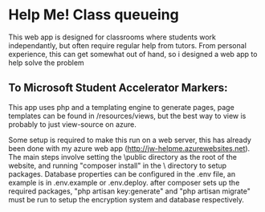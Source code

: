 # Help Me! Class queueing
This web app is designed for classrooms where students work independantly, but often require regular help from tutors. From personal experience, this can get somewhat out of hand, so i designed a web app to help solve the problem

## To Microsoft Student Accelerator Markers:
This app uses php and a templating engine to generate pages, page templates can be found in /resources/views, but the best way to view is probably to just view-source on azure.

Some setup is required to make this run on a web server, this has already been done with my azure web app (http://jw-helpme.azurewebsites.net).
The main steps involve setting the \public directory as the root of the website, and running "composer install" in the \ directory to setup packages. Database properties can be configured in the .env file, an example is in .env.example or .env.deploy. after composer sets up the required packages, "php artisan key:generate" and "php artisan migrate" must be run to setup the encryption system and database respectively.

